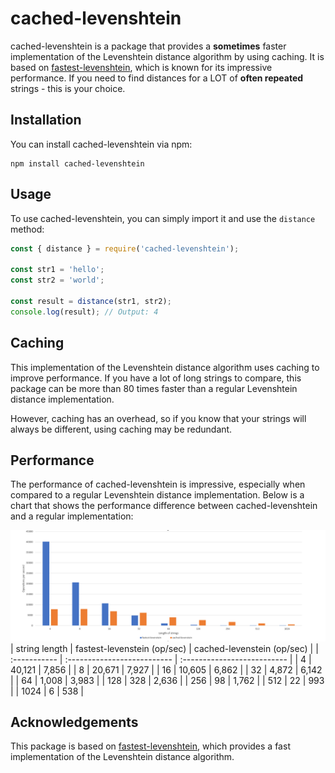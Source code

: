 # cached-levenshtein

cached-levenshtein is a package that provides a **sometimes** faster implementation of the Levenshtein distance algorithm by using caching. It is based on [fastest-levenshtein](https://www.npmjs.com/package/fastest-levenshtein?activeTab=readme), which is known for its impressive performance. If you need to find distances for a LOT of **often repeated** strings - this is your choice.

## Installation

You can install cached-levenshtein via npm:

```
npm install cached-levenshtein
```

## Usage

To use cached-levenshtein, you can simply import it and use the `distance` method:

```javascript
const { distance } = require('cached-levenshtein');

const str1 = 'hello';
const str2 = 'world';

const result = distance(str1, str2);
console.log(result); // Output: 4
```

## Caching

This implementation of the Levenshtein distance algorithm uses caching to improve performance. If you have a lot of long strings to compare, this package can be more than 80 times faster than a regular Levenshtein distance implementation.

However, caching has an overhead, so if you know that your strings will always be different, using caching may be redundant.

## Performance

The performance of cached-levenshtein is impressive, especially when compared to a regular Levenshtein distance implementation. Below is a chart that shows the performance difference between cached-levenshtein and a regular implementation:

![Chart](./img/chart.png)
<br>
| string length | fastest-levenstein (op/sec) | cached-levenstein (op/sec) |
| :----------- | :-------------------------- | :-------------------------- |
| 4 | 40,121 | 7,856 |
| 8 | 20,671 | 7,927 |
| 16 | 10,605 | 6,862 |
| 32 | 4,872 | 6,142 |
| 64 | 1,008 | 3,983 |
| 128 | 328 | 2,636 |
| 256 | 98 | 1,762 |
| 512 | 22 | 993 |
| 1024 | 6 | 538 |
## Acknowledgements

This package is based on [fastest-levenshtein](https://www.npmjs.com/package/fastest-levenshtein?activeTab=readme), which provides a fast implementation of the Levenshtein distance algorithm.
